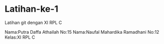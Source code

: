 # Latihan-ke-1
Latihan git dengan XI RPL C

Nama:Putra Daffa Athailah
No:15
Nama:Naufal Mahardika Ramadhani
No:12
Kelas:XI RPL C


